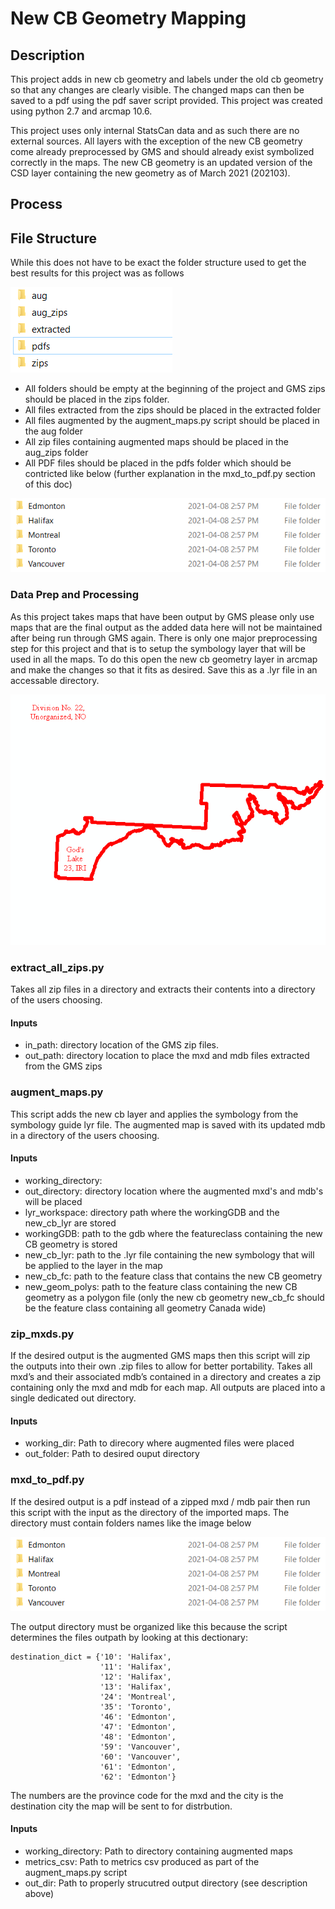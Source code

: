 # New CB Geometry Mapping

## Description

This project adds in new cb geometry and labels under the old cb geometry so that any changes are clearly visible. The changed maps can then be saved to a pdf using the pdf saver script provided. This project was created using python 2.7 and arcmap 10.6.

This project uses only internal StatsCan data and as such there are no external sources. All layers with the exception of the new CB geometry come already preprocessed by GMS and should already exist symbolized correctly in the maps. The new CB geometry is an updated version of the CSD layer containing the new geometry as of March 2021 (202103).

## Process

## File Structure

While this does not have to be exact the folder structure used to get the best results for this project was as follows

![Recomended File Structure](images/file_structure.png)

- All folders should be empty at the beginning of the project and GMS zips should be placed in the zips folder.
- All files extracted from the zips should be placed in the extracted folder
- All files augmented by the augment_maps.py script should be placed in the aug folder
- All zip files containing augmented maps should be placed in the aug_zips folder 
- All PDF files should be placed in the pdfs folder which should be contricted like below (further explanation in the mxd_to_pdf.py section of this doc)

![PDF output file structure](images/pdf_desired_output.png)

### Data Prep and Processing

As this project takes maps that have been output by GMS please only use maps that are the final output as the added data here will not be maintained after being run through GMS again. There is only one major preprocessing step for this project and that is to setup the symbology layer that will be used in all the maps. To do this open the new cb geometry layer in arcmap and make the changes so that it fits as desired. Save this as a .lyr file in an accessable directory. 

![Example Symbology Image](images/new_cb_symbology.PNG)

### extract_all_zips.py

Takes all zip files in a directory and extracts their contents into a directory of the users choosing. 

#### Inputs

- in_path: directory location of the GMS zip files. 
- out_path: directory location to place the mxd and mdb files extracted from the GMS zips

### augment_maps.py

This script adds the new cb layer and applies the symbology from the symbology guide lyr file. The augmented map is saved with its updated mdb in a directory of the users choosing.

#### Inputs

- working_directory: 
- out_directory: directory location where the augmented mxd's and mdb's will be placed  
- lyr_workspace: directory path where the workingGDB and the new_cb_lyr are stored
- workingGDB: path to the gdb where the featureclass containing the new CB geometry is stored
- new_cb_lyr: path to the .lyr file containing the new symbology that will be applied to the layer in the map
- new_cb_fc: path to the feature class that contains the new CB geometry
- new_geom_polys: path to the feature class containing the new CB geometry as a polygon file (only the new cb geometry new_cb_fc should be the feature class containing all geometry Canada wide)

### zip_mxds.py

If the desired output is the augmented GMS maps then this script will zip the outputs into their own .zip files to allow for better portability. Takes all mxd’s and their associated mdb’s contained in a directory and creates a zip containing only the mxd and mdb for each map. All outputs are placed into a single dedicated out directory.

#### Inputs 

- working_dir: Path to direcory where augmented files were placed
- out_folder: Path to desired ouput directory

### mxd_to_pdf.py

If the desired output is a pdf instead of a zipped mxd / mdb pair then run this script with the input as the directory of the imported maps. The directory must contain folders names like the image below

![PDF output file structure](images/pdf_desired_output.png)

The output directory must be organized like this because the script determines the files outpath by looking at this dectionary:
    
    destination_dict = {'10': 'Halifax',
                        '11': 'Halifax',
                        '12': 'Halifax',
                        '13': 'Halifax',
                        '24': 'Montreal',
                        '35': 'Toronto',
                        '46': 'Edmonton',
                        '47': 'Edmonton',
                        '48': 'Edmonton',
                        '59': 'Vancouver',
                        '60': 'Vancouver',
                        '61': 'Edmonton',
                        '62': 'Edmonton'} 

The numbers are the province code for the mxd and the city is the destination city the map will be sent to for distrbution.

#### Inputs

- working_directory: Path to directory containing augmented maps
- metrics_csv: Path to metrics csv produced as part of the augment_maps.py script
- out_dir: Path to properly strucutred output directory (see description above)
